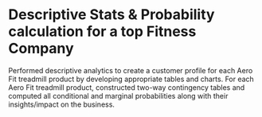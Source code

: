 # Descriptive Stats & Probability calculation for a top Fitness Company
Performed descriptive analytics to create a customer profile for each Aero Fit treadmill product by developing appropriate tables and charts.
For each Aero Fit treadmill product, constructed two-way contingency tables and computed all conditional and marginal probabilities along with their insights/impact on the business.
